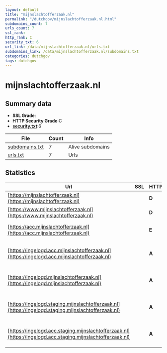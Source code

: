 ```yaml
---
layout: default
title: "mijnslachtofferzaak.nl"
permalink: "/dutchgov/mijnslachtofferzaak.nl.html"
subdomains_count: 7
urls_count: 7
ssl_rank: 
http_rank: C
security_txt: 6
url_link: /data/mijnslachtofferzaak.nl/urls.txt
subdomains_link: /data/mijnslachtofferzaak.nl/subdomains.txt
categories: dutchgov
tags: dutchgov
---
```



# mijnslachtofferzaak.nl
## Summary data


 - **SSL Grade**:
 - **HTTP Security Grade**:C
 - **[security.txt](https://www.digitaleoverheid.nl/nieuws/standaard-security-txt-nu-verplicht-voor-overheid/)**:6


| File       | Count | Info |
|------------|-------|------|
|[subdomains.txt](/DutchGovScope/data/mijnslachtofferzaak.nl/subdomains.txt)|7|Alive subdomains|
|[urls.txt](/DutchGovScope/data/mijnslachtofferzaak.nl/urls.txt)|7|Urls|


## Statistics


| Url | SSL | HTTP | Server | Cookie | HSTS | CORS | CTO | CSP | XFO | XXP | RP |FP| Tech |Title |
|--------|-------|-------|------|------|------|------|------|------|------|------|------|------|------|------|
|[https://mijnslachtofferzaak.nl](https://mijnslachtofferzaak.nl)| | **D**||:warning: | | | | :white_check_mark:| :white_check_mark: | | :white_check_mark: | |HSTS Nginx|MijnSlachtofferz...|
|[https://www.mijnslachtofferzaak.nl](https://www.mijnslachtofferzaak.nl)| | **D**||:warning: | | | | :white_check_mark:| :white_check_mark: | | :white_check_mark: | |HSTS Nginx|MijnSlachtofferz...|
|[https://acc.mijnslachtofferzaak.nl](https://acc.mijnslachtofferzaak.nl)| | **E**|| | | | | | | | :white_check_mark: | |Bootstrap HSTS Nginx|404 Not Found|
|[https://ingelogd.acc.mijnslachtofferzaak.nl](https://ingelogd.acc.mijnslachtofferzaak.nl)| | **A**|Apache|:white_check_mark: |:white_check_mark: | | | :white_check_mark:| :white_check_mark: | | :white_check_mark: | |Apache HTTP Server HSTS|A-Select Filter...|
|[https://ingelogd.mijnslachtofferzaak.nl](https://ingelogd.mijnslachtofferzaak.nl)| | **A**|Apache|:white_check_mark: |:white_check_mark: | | | :white_check_mark:| :white_check_mark: | | :white_check_mark: | |Apache HTTP Server HSTS|A-Select Filter...|
|[https://ingelogd.staging.mijnslachtofferzaak.nl](https://ingelogd.staging.mijnslachtofferzaak.nl)| | **A**|Apache|:white_check_mark: |:white_check_mark: | | | :white_check_mark:| :white_check_mark: | | :white_check_mark: | |Apache HTTP Server HSTS|A-Select Filter...|
|[https://ingelogd.acc.staging.mijnslachtofferzaak.nl](https://ingelogd.acc.staging.mijnslachtofferzaak.nl)| | **A**|Apache|:white_check_mark: |:white_check_mark: | | | :white_check_mark:| :white_check_mark: | | :white_check_mark: | |Apache HTTP Server HSTS|A-Select Filter...|


